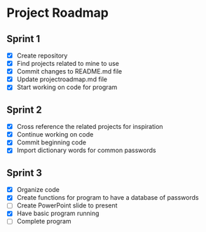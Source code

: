# Project Roadmap

## Sprint 1
- [x] Create repository
- [x] Find projects related to mine to use
- [x] Commit changes to README.md file
- [x] Update projectroadmap.md file
- [x] Start working on code for program

## Sprint 2 
- [x] Cross reference the related projects for inspiration
- [x] Continue working on code 
- [x] Commit beginning code 
- [x] Import dictionary words for common passwords

## Sprint 3
- [x] Organize code 
- [x] Create functions for program to have a database of passwords
- [ ] Create PowerPoint slide to present 
- [x] Have basic program running
- [ ] Complete program